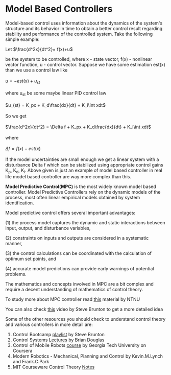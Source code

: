 # Model Based Controllers

 Model-based control uses information about the dynamics of the system's structure and its behavior in time to obtain a better control result regarding stability and performance of the controlled system. Take the following simple example:

Let $\frac{d^2x}{dt^2}= f(x)+u$

be the system to be controlled, where x - state vector, f(x) - nonlinear vector function, u - control vector. Suppose we have some estimation est(x) than we use a control law like <br><br>
$u = -est(x)+u_{st}$<br><br>
where u<sub>st</sub> be some maybe linear PID control law<br><br>
$u_{st} = K_px + K_d\frac{dx}{dt} + K_i\int xdt$<br><br>
So we get<br><br>
$\frac{d^2x}{dt^2} = \Delta f + K_px + K_d\frac{dx}{dt} + K_i\int xdt$<br><br>
where <br><br>
$\Delta f =f(x) - est(x)$<br><br>
If the model uncertainties are small enough we get a linear system with a disturbance Delta f which can be stabilized using appropriate control gains K<sub>p</sub>, K<sub>d</sub>, K<sub>I</sub>. Above given is just an example of model based controller in real life model based controller are way more complex than this.

**Model Predictive Control(MPC)** is the most widely known model based controller. Model Predictive Controllers rely on the dynamic models of the process, most often linear empirical models obtained by system identification.

Model predictive control offers several important advantages:

(1) the process model captures the dynamic and static interactions between input, output, and disturbance variables,

(2) constraints on inputs and outputs are considered in a systematic manner,

(3) the control calculations can be coordinated with the calculation of optimum set points, and

(4) accurate model predictions can provide early warnings of potential problems.

The mathematics and concepts involved in MPC are a bit complex and require a decent understanding of mathematics of control theory. 

To study more about MPC controller read [this](http://folk.ntnu.no/skoge/vgprosessregulering/papers-pensum/seborg-c20ModelPredictiveControl.pdf) material by NTNU

You can also check [this](https://www.youtube.com/watch?v=YwodGM2eoy4) video by Steve Brunton to get a more detailed idea

Some of the other resources you should check to understand control theory and various controllers in more detail are:

1. Control Bootcamp [playlist](https://www.youtube.com/playlist?list=PLMrJAkhIeNNR20Mz-VpzgfQs5zrYi085m) by Steve Brunton
2. Control Systems [Lectures](https://www.youtube.com/user/ControlLectures) by Brian Douglas
3. Control of Mobile Robots [course](https://www.my-mooc.com/en/mooc/control-of-mobile-robots/) by Georgia Tech University on Coursera
4. Modern Robotics - Mechanical, Planning and Control by Kevin.M.Lynch and Frank.C.Park
5. MIT Courseware Control Theory [Notes](https://ocw.mit.edu/courses/mechanical-engineering/2-017j-design-of-electromechanical-robotic-systems-fall-2009/lecture-notes/MIT2_017JF09_control.pdf)